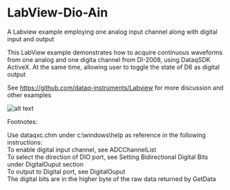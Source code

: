 # LabView-Dio-Ain
A Labview example employing one analog input channel along with digital input and output

This LabView example demonstrates how to acquire continuous waveforms from one analog and one digita channel from DI-2008, using DataqSDK ActiveX. At the same time, allowing user to toggle the state of D6 as digital output

See https://github.com/dataq-instruments/Labview for more discussion and other examples

![alt text](https://www.dataq.com/resources/repository/labviewdio.gif "ScreenCapture")

Footnotes: 

Use dataqxc.chm under c:\windows\help as reference in the following instructions:<br/>
To enable digital input channel, see ADCChannelList <br/>
To select the direction of DIO port, see Setting Bidirectional Digital Bits under DigitalOuput section<br/>
To output to Digital port, see DigitalOuput <br/>
The digital bits are in the higher byte of the raw data returned by GetData
